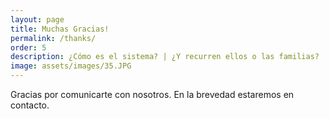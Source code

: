 ```yaml
---
layout: page
title: Muchas Gracias!
permalink: /thanks/
order: 5
description: ¿Cómo es el sistema? | ¿Y recurren ellos o las familias?
image: assets/images/35.JPG
---
```


Gracias por comunicarte con nosotros.
En la brevedad estaremos en contacto.